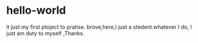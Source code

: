 # hello-world
it just my first ptoject to pratise.
brove,here,I just a stedent.whatever I do, I just am duty to myself ,Thanks.
